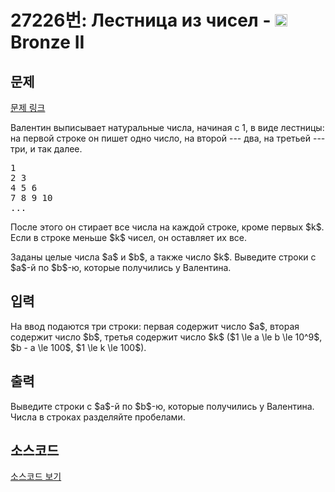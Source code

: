 # 27226번: Лестница из чисел - <img src="https://static.solved.ac/tier_small/4.svg" style="height:20px" /> Bronze II

<!-- performance -->

<!-- 문제 제출 후 깃허브에 푸시를 했을 때 제출한 코드의 성능이 입력될 공간입니다.-->

<!-- end -->

## 문제

[문제 링크](https://boj.kr/27226)


<p>Валентин выписывает натуральные числа, начиная с 1, в виде лестницы: на первой строке он пишет одно число, на второй  --- два, на третьей  --- три, и так далее.</p>

<pre>1
2 3
4 5 6
7 8 9 10
...</pre>

<p>После этого он стирает все числа на каждой строке, кроме первых $k$. Если в строке меньше $k$ чисел, он оставляет их все.</p>

<p>Заданы целые числа $a$ и $b$, а также число $k$. Выведите строки с $a$-й по $b$-ю, которые получились у Валентина.</p>



## 입력


<p>На ввод подаются три строки: первая содержит число $a$, вторая содержит число $b$, третья содержит число $k$ ($1 \le a \le b \le 10^9$, $b - a \le 100$, $1 \le k \le 100$). </p>



## 출력


<p>Выведите строки с $a$-й по $b$-ю, которые получились у Валентина. Числа в строках разделяйте пробелами.</p>



## 소스코드

[소스코드 보기](Лестница%20из%20чисел.py)